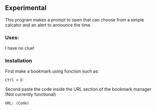 ## Experimental
This program makes a prompt to open that can choose from a simple calcator and an alert to announce the time.
### Uses:
I have no clue!
### Installation
First make a bookmark using function such as:
```
Ctrl + D
```
Second paste the code inside the URL section of the bookmark manager (Not currently functional)
```
URL: (Code)
```
